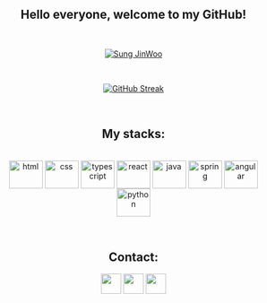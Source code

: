<h2 align="center">Hello everyone, welcome to my GitHub!</h2>

<p>&nbsp;</p>
<div align="center">
  <a href="https://github.com/amaroelias"><img src="https://media1.tenor.com/m/TE2_-xvv3uwAAAAC/anime-adam-apple.gif" alt="Sung JinWoo"></a>
</div>
<p>&nbsp;</p>

<div align="center">
  <a href="https://github.com/amaroelias">
    
  [![GitHub Streak](https://streak-stats.demolab.com/?user=amaroelias&theme=algolia)](https://github.com/amaroelias)
  
  </a>
</div>

<p>&nbsp;</p>

<h2 align="center">My stacks:</h2>

<div align="center" style="display: inline_block"><br>
  <a href="https://github.com/amaroelias"><img href="https://github.com/amaroelias" align="center" alt="html" height="50" width="60" src="https://cdn.jsdelivr.net/gh/devicons/devicon/icons/html5/html5-original.svg"></a>
  <a href="https://github.com/amaroelias"><img href="https://github.com/amaroelias" align="center" alt="css" height="50" width="60" src="https://cdn.jsdelivr.net/gh/devicons/devicon/icons/css3/css3-original.svg"></a>
  <a href="https://github.com/amaroelias"><img href="https://github.com/amaroelias" align="center" alt="typescript" height="50" width="60" src="https://cdn.jsdelivr.net/gh/devicons/devicon@latest/icons/typescript/typescript-original.svg"></a>
  <a href="https://github.com/amaroelias"><img href="https://github.com/amaroelias" align="center" alt="react" height="50" width="60" src="https://cdn.jsdelivr.net/gh/devicons/devicon@latest/icons/react/react-original.svg"></a>
  <a href="https://github.com/amaroelias"><img href="https://github.com/amaroelias" align="center" alt="java" height="50" width="60" 
  src="https://cdn.jsdelivr.net/gh/devicons/devicon/icons/java/java-original.svg"></a>
  <a href="https://github.com/amaroelias"><img href="https://github.com/amaroelias" align="center" alt="spring" height="50" width="60" src="https://cdn.jsdelivr.net/gh/devicons/devicon/icons/spring/spring-original-wordmark.svg"></a>
  <a href="https://github.com/amaroelias"><img href="https://github.com/amaroelias" align="center" alt="angular" height="50" width="60" src="https://cdn.jsdelivr.net/gh/devicons/devicon@latest/icons/angular/angular-original.svg"></a>
  <a href="https://github.com/amaroelias"><img href="https://github.com/amaroelias" align="center" alt="python" height="50" width="60" src="https://cdn.jsdelivr.net/gh/devicons/devicon/icons/python/python-original.svg"></a>
</div>

<p>&nbsp;</p>

<h2 align="center">Contact:</h2>

<div align="center"> 
  
  <a href="https://www.linkedin.com/in/amaroelias-dev/"><img height="36" src="https://img.shields.io/badge/LinkedIn-0077B5?style=for-the-badge&logo=linkedin&logoColor=white"></a>
  <a href="mailto:amaroeliasdev@gmail.com"><img height="36" src="https://img.shields.io/badge/-Gmail-%23333?style=for-the-badge&logo=gmail&logoColor=white"></a>
  <a href="https://www.instagram.com/amaroeliass/"><img height="36" src="https://img.shields.io/badge/Instagram-E4405F?style=for-the-badge&logo=instagram&logoColor=white"></a>

</div>

